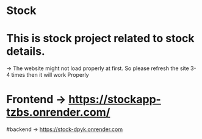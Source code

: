 # Stock

# This is stock project related to stock details.

-> The website might not load properly at first. So please refresh the site 3-4 times then it will work Properly

# Frontend -> https://stockapp-tzbs.onrender.com/
#backend -> https://stock-dpyk.onrender.com
